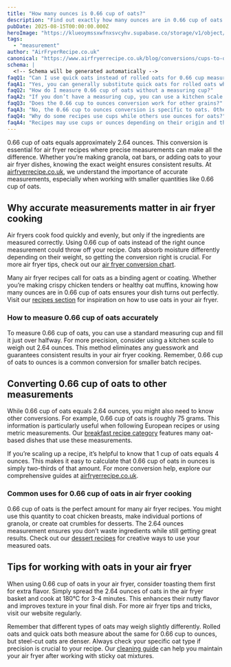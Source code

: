 ```yaml
---
title: "How many ounces is 0.66 cup of oats?"
description: "Find out exactly how many ounces are in 0.66 cup of oats for perfect air fryer recipes every time. Simple conversion guide inside!"
pubDate: 2025-08-15T00:00:00.000Z
heroImage: "https://klueoymssxwfnxsvcyhv.supabase.co/storage/v1/object/public/Shmucket/how-many-ounces-is-0-66-cup-of-oats.webp"
tags:
  - "measurement"
author: "AirFryerRecipe.co.uk"
canonical: "https://www.airfryerrecipe.co.uk/blog/conversions/cups-to-ounces/how-many-ounces-is-0-66-cup-of-oats"
schema: |
  <!-- Schema will be generated automatically -->
faqQ1: "Can I use quick oats instead of rolled oats for 0.66 cup measurements?"
faqA1: "Yes, you can generally substitute quick oats for rolled oats when measuring 0.66 cup. Both types weigh about the same in ounces, so your 2.64 ounce measurement will remain accurate. However, quick oats may absorb liquid faster, so you might need to adjust other recipe ingredients slightly."
faqQ2: "How do I measure 0.66 cup of oats without a measuring cup?"
faqA2: "If you don’t have a measuring cup, you can use a kitchen scale to weigh out 2.64 ounces of oats. Alternatively, you can estimate using common household items - 0.66 cup is roughly two-thirds of a standard mug or about 10 tablespoons of oats. For best results, we recommend investing in proper measuring tools."
faqQ3: "Does the 0.66 cup to ounces conversion work for other grains?"
faqA3: "No, the 0.66 cup to ounces conversion is specific to oats. Other grains like rice or quinoa have different densities and weights. Always check specific conversion charts for different ingredients. Our air fryer conversion chart includes measurements for various common cooking ingredients."
faqQ4: "Why do some recipes use cups while others use ounces for oats?"
faqA4: "Recipes may use cups or ounces depending on their origin and the preference of the recipe creator. American recipes often use cups, while UK and European recipes tend to use weights in ounces or grams. Measuring by weight (ounces) is generally more accurate, especially for air fryer cooking where precision matters."
---
```

<p>0.66 cup of oats equals approximately 2.64 ounces. This conversion is essential for air fryer recipes where precise measurements can make all the difference. Whether you’re making granola, oat bars, or adding oats to your air fryer dishes, knowing the exact weight ensures consistent results. At <a href=https://www.airfryerrecipe.co.uk>airfryerrecipe.co.uk</a>, we understand the importance of accurate measurements, especially when working with smaller quantities like 0.66 cup of oats.</p>

<h2>Why accurate measurements matter in air fryer cooking</h2>
<p>Air fryers cook food quickly and evenly, but only if the ingredients are measured correctly. Using 0.66 cup of oats instead of the right ounce measurement could throw off your recipe. Oats absorb moisture differently depending on their weight, so getting the conversion right is crucial. For more air fryer tips, check out our <a href=https://www.airfryerrecipe.co.uk/air-fryer-conversion-chart>air fryer conversion chart</a>.</p>
<p>Many air fryer recipes call for oats as a binding agent or coating. Whether you’re making crispy chicken tenders or healthy oat muffins, knowing how many ounces are in 0.66 cup of oats ensures your dish turns out perfectly. Visit our <a href=https://www.airfryerrecipe.co.uk/recipes>recipes section</a> for inspiration on how to use oats in your air fryer.</p>

<h3>How to measure 0.66 cup of oats accurately</h3>
<p>To measure 0.66 cup of oats, you can use a standard measuring cup and fill it just over halfway. For more precision, consider using a kitchen scale to weigh out 2.64 ounces. This method eliminates any guesswork and guarantees consistent results in your air fryer cooking. Remember, 0.66 cup of oats to ounces is a common conversion for smaller batch recipes.</p>

<h2>Converting 0.66 cup of oats to other measurements</h2>
<p>While 0.66 cup of oats equals 2.64 ounces, you might also need to know other conversions. For example, 0.66 cup of oats is roughly 75 grams. This information is particularly useful when following European recipes or using metric measurements. Our <a href=https://www.airfryerrecipe.co.uk/recipe-category/breakfast>breakfast recipe category</a> features many oat-based dishes that use these measurements.</p>
<p>If you’re scaling up a recipe, it’s helpful to know that 1 cup of oats equals 4 ounces. This makes it easy to calculate that 0.66 cup of oats in ounces is simply two-thirds of that amount. For more conversion help, explore our comprehensive guides at <a href=https://www.airfryerrecipe.co.uk>airfryerrecipe.co.uk</a>.</p>

<h3>Common uses for 0.66 cup of oats in air fryer cooking</h3>
<p>0.66 cup of oats is the perfect amount for many air fryer recipes. You might use this quantity to coat chicken breasts, make individual portions of granola, or create oat crumbles for desserts. The 2.64 ounces measurement ensures you don’t waste ingredients while still getting great results. Check out our <a href=https://www.airfryerrecipe.co.uk/recipe-category/dessert>dessert recipes</a> for creative ways to use your measured oats.</p>

<h2>Tips for working with oats in your air fryer</h2>
<p>When using 0.66 cup of oats in your air fryer, consider toasting them first for extra flavor. Simply spread the 2.64 ounces of oats in the air fryer basket and cook at 180°C for 3-4 minutes. This enhances their nutty flavor and improves texture in your final dish. For more air fryer tips and tricks, visit our website regularly.</p>
<p>Remember that different types of oats may weigh slightly differently. Rolled oats and quick oats both measure about the same for 0.66 cup to ounces, but steel-cut oats are denser. Always check your specific oat type if precision is crucial to your recipe. Our <a href=https://www.airfryerrecipe.co.uk/air-fryer-cleaner>cleaning guide</a> can help you maintain your air fryer after working with sticky oat mixtures.</p>
